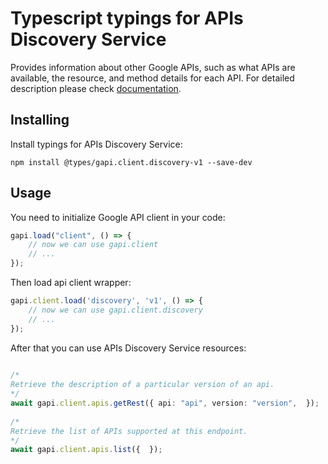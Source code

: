 # Typescript typings for APIs Discovery Service
Provides information about other Google APIs, such as what APIs are available, the resource, and method details for each API.
For detailed description please check [documentation](https://developers.google.com/discovery/).

## Installing

Install typings for APIs Discovery Service:
```
npm install @types/gapi.client.discovery-v1 --save-dev
```

## Usage

You need to initialize Google API client in your code:
```typescript
gapi.load("client", () => { 
    // now we can use gapi.client
    // ... 
});
```

Then load api client wrapper:
```typescript
gapi.client.load('discovery', 'v1', () => {
    // now we can use gapi.client.discovery
    // ... 
});
```



After that you can use APIs Discovery Service resources:

```typescript 
    
/* 
Retrieve the description of a particular version of an api.  
*/
await gapi.client.apis.getRest({ api: "api", version: "version",  }); 
    
/* 
Retrieve the list of APIs supported at this endpoint.  
*/
await gapi.client.apis.list({  });
```